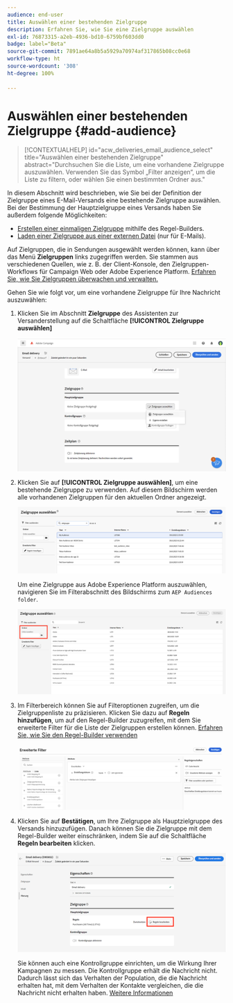 ```yaml
---
audience: end-user
title: Auswählen einer bestehenden Zielgruppe
description: Erfahren Sie, wie Sie eine Zielgruppe auswählen
exl-id: 76873315-a2eb-4936-bd10-6759bf603dd0
badge: label="Beta"
source-git-commit: 7891ae64a8b5a5929a70974af317865b08cc0e68
workflow-type: ht
source-wordcount: '308'
ht-degree: 100%

---
```



# Auswählen einer bestehenden Zielgruppe {#add-audience}

>[!CONTEXTUALHELP]
>id="acw_deliveries_email_audience_select"
>title="Auswählen einer bestehenden Zielgruppe"
>abstract="Durchsuchen Sie die Liste, um eine vorhandene Zielgruppe auszuwählen. Verwenden Sie das Symbol „Filter anzeigen“, um die Liste zu filtern, oder wählen Sie einen bestimmten Ordner aus."

In diesem Abschnitt wird beschrieben, wie Sie bei der Definition der Zielgruppe eines E-Mail-Versands eine bestehende Zielgruppe auswählen. Bei der Bestimmung der Hauptzielgruppe eines Versands haben Sie außerdem folgende Möglichkeiten:

* [Erstellen einer einmaligen Zielgruppe](one-time-audience.md) mithilfe des Regel-Builders.
* [Laden einer Zielgruppe aus einer externen Datei](file-audience.md) (nur für E-Mails).

Auf Zielgruppen, die in Sendungen ausgewählt werden können, kann über das Menü **Zielgruppen** links zugegriffen werden. Sie stammen aus verschiedenen Quellen, wie z. B. der Client-Konsole, den Zielgruppen-Workflows für Campaign Web oder Adobe Experience Platform. [Erfahren Sie, wie Sie Zielgruppen überwachen und verwalten.](manage-audience.md)

Gehen Sie wie folgt vor, um eine vorhandene Zielgruppe für Ihre Nachricht auszuwählen:

1. Klicken Sie im Abschnitt **Zielgruppe** des Assistenten zur Versanderstellung auf die Schaltfläche **[!UICONTROL Zielgruppe auswählen]**

   ![](assets/create-audience.png)

1. Klicken Sie auf **[!UICONTROL Zielgruppe auswählen]**, um eine bestehende Zielgruppe zu verwenden. Auf diesem Bildschirm werden alle vorhandenen Zielgruppen für den aktuellen Ordner angezeigt.

   ![](assets/create-audience2.png)

   Um eine Zielgruppe aus Adobe Experience Platform auszuwählen, navigieren Sie im Filterabschnitt des Bildschirms zum `AEP Audiences folder`.

   ![](assets/select-audience-folder.png)

1. Im Filterbereich können Sie auf Filteroptionen zugreifen, um die Zielgruppenliste zu präzisieren. Klicken Sie dazu auf **Regeln hinzufügen**, um auf den Regel-Builder zuzugreifen, mit dem Sie erweiterte Filter für die Liste der Zielgruppen erstellen können. [Erfahren Sie, wie Sie den Regel-Builder verwenden](../query/query-modeler-overview.md)

   ![](assets/create-audience4.png)

1. Klicken Sie auf **Bestätigen**, um Ihre Zielgruppe als Hauptzielgruppe des Versands hinzuzufügen. Danach können Sie die Zielgruppe mit dem Regel-Builder weiter einschränken, indem Sie auf die Schaltfläche **Regeln bearbeiten** klicken.

   ![](assets/refine-audience.png)

   Sie können auch eine Kontrollgruppe einrichten, um die Wirkung Ihrer Kampagnen zu messen. Die Kontrollgruppe erhält die Nachricht nicht. Dadurch lässt sich das Verhalten der Population, die die Nachricht erhalten hat, mit dem Verhalten der Kontakte vergleichen, die die Nachricht nicht erhalten haben. [Weitere Informationen](control-group.md)
